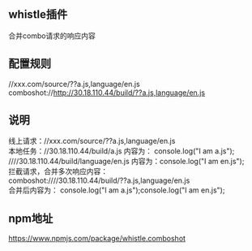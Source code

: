## whistle插件
合并combo请求的响应内容


## 配置规则
//xxx.com/source/??a.js,language/en.js comboshot://http://30.18.110.44/build/??a.js,language/en.js


## 说明
线上请求：//xxx.com/source/??a.js,language/en.js  
本地任务：//30.18.110.44/build/a.js  内容为： console.log("I am a.js");  
        ////30.18.110.44/build/language/en.js 内容为：console.log("I am en.js");  
拦截请求，合并多次响应内容：  
comboshot:////30.18.110.44/build/??a.js,language/en.js  
合并后内容为： console.log("I am a.js");console.log("I am en.js");  

## npm地址
https://www.npmjs.com/package/whistle.comboshot
